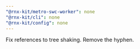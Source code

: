 ```yaml
---
"@rnx-kit/metro-swc-worker": none
"@rnx-kit/cli": none
"@rnx-kit/config": none
---
```


Fix references to tree shaking. Remove the hyphen.
